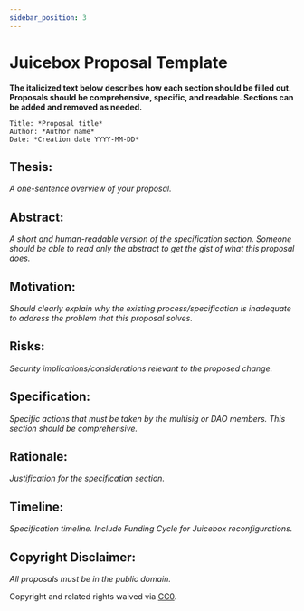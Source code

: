 ```yaml
---
sidebar_position: 3
---
```



# Juicebox Proposal Template

**The italicized text below describes how each section should be filled out. Proposals should be comprehensive, specific, and readable. Sections can be added and removed as needed.**

```
Title: *Proposal title*
Author: *Author name*
Date: *Creation date YYYY-MM-DD*
```

## Thesis:

*A one-sentence overview of your proposal.*

## Abstract:

*A short and human-readable version of the specification section. Someone should be able to read only the abstract to get the gist of what this proposal does.*

## Motivation:

*Should clearly explain why the existing process/specification is inadequate to address the problem that this proposal solves.*

## Risks:

*Security implications/considerations relevant to the proposed change.*

## Specification:

*Specific actions that must be taken by the multisig or DAO members. This section should be comprehensive.*

## Rationale:

*Justification for the specification section.*

## Timeline:

*Specification timeline. Include Funding Cycle for Juicebox reconfigurations.*

## Copyright Disclaimer:

*All proposals must be in the public domain.*

Copyright and related rights waived via [CC0](https://creativecommons.org/publicdomain/zero/1.0/).
